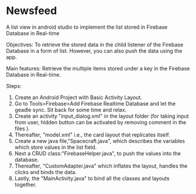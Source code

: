 # Newsfeed
A list view in android studio to implement the list stored in Firebase Database in Real-time

Objectives:
To retrieve the stored data in the child listener of the Firebase Database in a form of list.
However, you can also push the data using the app.

Main features:
Retrieve the multiple items stored under a key in the Firebase Database in Real-time.

Steps:
1. Create an Android Project with Basic Activity Layout.
2. Go to Tools>Firebase>Add Firebase Realtime Database and let the geadle sync. Sit back for some time and relax.
3. Create an activity "input_dialog.xml" in the layout folder (for taking input from user, hidden button can be 
activated by removing comment in the files ).
4. Thereafter, "model.xml" i.e., the card layout that replicates itself.
5. Create a new java file,"Spacecraft.java", which describes the variables which store values in the list field.
6. Next a CRUD class:"FirebaseHelper.java", to push the values into the database.
7. Thereafter, "CustomAdapter.java" which inflates the layout, handles the clicks and binds the data.
8. Lastly, the "MainActivity.java" to bind all the classes and layouts together.
